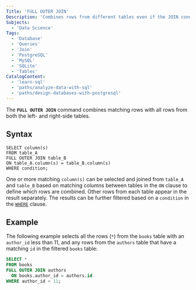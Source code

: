 ```yaml
---
Title: 'FULL OUTER JOIN'
Description: 'Combines rows from different tables even if the JOIN condition is not met.'
Subjects:
  - 'Data Science'
Tags:
  - 'Database'
  - 'Queries'
  - 'Join'
  - 'PostgreSQL'
  - 'MySQL'
  - 'SQLite'
  - 'Tables'
CatalogContent:
  - 'learn-sql'
  - 'paths/analyze-data-with-sql'
  - 'paths/design-databases-with-postgresql'
---
```


The **`FULL OUTER JOIN`** command combines matching rows with all rows from both the left- and right-side tables.

## Syntax

```pseudo
SELECT column(s)
FROM table_A
FULL OUTER JOIN table_B
ON table_A.column(s) = table_B.column(s)
WHERE condition;
```

One or more matching `column(s)` can be selected and joined from `table_A` and `table_B` based on matching columns between tables in the `ON` clause to define which rows are combined. Other rows from each table appear in the result separately. The results can be further filtered based on a `condition` in the [`WHERE`](https://www.codecademy.com/resources/docs/sql/commands/where) clause.

## Example

The following example selects all the rows (`*`) from the `books` table with an `author_id` less than 11, and any rows from the `authors` table that have a matching `id` in the filtered `books` table:

```sql
SELECT *
FROM books
FULL OUTER JOIN authors
  ON books.author_id = authors.id
WHERE author_id < 11;
```

